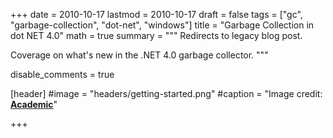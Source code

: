 +++
date = 2010-10-17
lastmod = 2010-10-17
draft = false
tags = ["gc", "garbage-collection", "dot-net", "windows"]
title = "Garbage Collection in dot NET 4.0"
math = true
summary = """
Redirects to legacy blog post.

Coverage on what's new in the .NET 4.0 garbage collector.
"""

disable_comments = true

[header]
#image = "headers/getting-started.png"
#caption = "Image credit: [**Academic**](https://github.com/gcushen/hugo-academic/)"

+++

<html>
  <head>
    <title>Garbage Collection in .NET 4.0</title>
    <link rel="canonical" href="https://binarymist.wordpress.com/2010/10/17/garbage-collection-in-net-4-0/"/>
    <meta http-equiv="content-type" content="text/html; charset=utf-8"/>
    <meta http-equiv="refresh" content="2; url=https://binarymist.wordpress.com/2010/10/17/garbage-collection-in-net-4-0/"/>
  </head>
</html>
